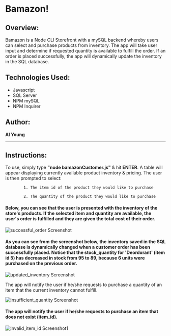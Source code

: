 # Bamazon!

## Overview:

Bamazon is a Node CLI Storefront with a mySQL backend whereby users can select and purchase products from inventory. The app will take user input and determine if requested quantity is available to fulfill the order.  If an order is placed successfully, the app will dynamically update the inventory in the SQL database.

## Technologies Used:
- Javascript
- SQL Server
- NPM mySQL
- NPM Inquirer

## Author:

<strong>Al Young</strong>
<hr>

## Instructions:

To use, simply type <strong>"node bamazonCustomer.js"</strong> & hit <strong>ENTER</strong>. A table will appear displaying currently available product inventory & pricing. The user is then prompted to select: 
 
            1. The item id of the product they would like to purchase
            
            2. The quantity of the product they would like to purchase
            
 #### Below, you can see that the user is presented with the inventory of the store's products.  If the selected item and quantity are available, the user's order is fulfilled and they are given the total cost of their order.
 
 <img src="https://packleader206.github.io/Bamazon/images/successful_order.png" alt="successful_order Screenshot">
 
 #### As you can see from the screenshot below, the inventory saved in the SQL database is dynamically changed when a customer order has been successfully placed. Notice that the stock_quantity for 'Deordorant' (item id 5) has decreased in stock from 95 to 89, because 6 units were purchased on the previous order.
 
 <img src="https://packleader206.github.io/Bamazon/images/updated_inventory.png" alt="updated_inventory Screenshot">
 
 The app will notify the user if he/she requests to purchase a quantity of an item that the current inventory cannot fulfill. 
 
 <img src="https://packleader206.github.io/Bamazon/images/insufficient_quantity.png" alt="insufficient_quantity Screenshot">
 
 #### The app will notify the user if he/she requests to purchase an item that does not exist (item_id).
 
 <img src="https://packleader206.github.io/Bamazon/images/invalid_item_id.png" alt="invalid_item_id Screenshot1">
